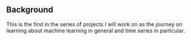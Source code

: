 ## Background
This is the first in the series of projects I will work on as the journey on learning about machine learning in general and time series in particular.
